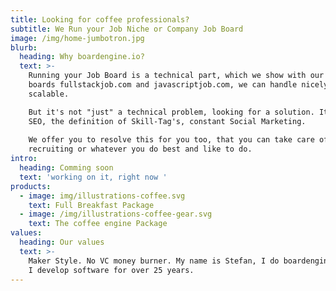 ```yaml
---
title: Looking for coffee professionals?
subtitle: We Run your Job Niche or Company Job Board
image: /img/home-jumbotron.jpg
blurb:
  heading: Why boardengine.io?
  text: >-
    Running your Job Board is a technical part, which we show with our own
    boards fullstackjob.com and javascriptjob.com, we can handle nicely and
    scalable.

    But it's not "just" a technical problem, looking for a solution. It's about
    SEO, the definition of Skill-Tag's, constant Social Marketing. 
     
    We offer you to resolve this for you too, that you can take care of
    recruiting or whatever you do best and like to do. 
intro:
  heading: Comming soon
  text: 'working on it, right now '
products:
  - image: img/illustrations-coffee.svg
    text: Full Breakfast Package
  - image: /img/illustrations-coffee-gear.svg
    text: The coffee engine Package
values:
  heading: Our values
  text: >-
    Maker Style. No VC money burner. My name is Stefan, I do boardengine.io and
    I develop software for over 25 years.
---
```


